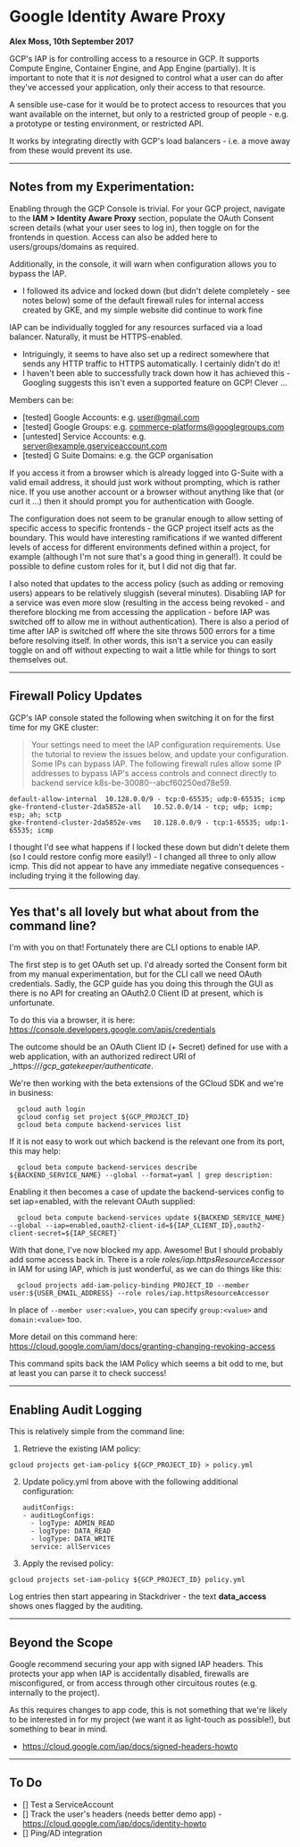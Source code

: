 # Google Identity Aware Proxy

**Alex Moss, 10th September 2017**

GCP's IAP is for controlling access to a resource in GCP. It supports Compute Engine, Container Engine, and App Engine (partially). It is important to note that it is _not_ designed to control what a user can do after they've accessed your application, only their access to that resource.

A sensible use-case for it would be to protect access to resources that you want available on the internet, but only to a restricted group of people - e.g. a prototype or testing environment, or restricted API.

It works by integrating directly with GCP's load balancers - i.e. a move away from these would prevent its use.


---

## Notes from my Experimentation:

Enabling through the GCP Console is trivial. For your GCP project, navigate to the **IAM > Identity Aware Proxy** section, populate the OAuth Consent screen details (what your user sees to log in), then toggle on for the frontends in question. Access can also be added here to users/groups/domains as required.



Additionally, in the console, it will warn when configuration allows you to bypass the IAP.
- I followed its advice and locked down (but didn't delete completely - see notes below) some of the default firewall rules for internal access created by GKE, and my simple website did continue to work fine



IAP can be individually toggled for any resources surfaced via a load balancer. Naturally, it must be HTTPS-enabled.
- Intriguingly, it seems to have also set up a redirect somewhere that sends any HTTP traffic to HTTPS automatically. I certainly didn't do it!
- I haven't been able to successfully track down how it has achieved this - Googling suggests this isn't even a supported feature on GCP! Clever ...



Members can be:
- [tested] Google Accounts: e.g. user@gmail.com
- [tested] Google Groups: e.g. commerce-platforms@googlegroups.com
- [untested] Service Accounts: e.g. server@example.gserviceaccount.com
- [tested] G Suite Domains: e.g. the GCP organisation

If you access it from a browser which is already logged into G-Suite with a valid email address, it should just work without prompting, which is rather nice.
If you use another account or a browser without anything like that (or curl it ...) then it should prompt you for authentication with Google.



The configuration does not seem to be granular enough to allow setting of specific access to specific frontends - the GCP project itself acts as the boundary. This would have interesting ramifications if we wanted different levels of access for different environments defined within a project, for example (although I'm not sure that's a good thing in general!). It could be possible to define custom roles for it, but I did not dig that far.



I also noted that updates to the access policy (such as adding or removing users) appears to be relatively sluggish (several minutes). Disabling IAP for a service was even more slow (resulting in the access being revoked - and therefore blocking me from accessing the application - before IAP was switched off to allow me in without authentication). There is also a period of time after IAP is switched off where the site throws 500 errors for a time before resolving itself. In other words, this isn't a service you can easily toggle on and off without expecting to wait a little while for things to sort themselves out.


---

## Firewall Policy Updates

GCP's IAP console stated the following when switching it on for the first time for my GKE cluster:

  > Your settings need to meet the IAP configuration requirements. Use the tutorial to review the issues below, and update your configuration.
  > Some IPs can bypass IAP. The following firewall rules allow some IP addresses to bypass IAP's access controls and connect directly to backend service k8s-be-30080--abcf60250ed78e59.

    default-allow-internal	10.128.0.0/9 - tcp:0-65535; udp:0-65535; icmp
    gke-frontend-cluster-2da5852e-all	10.52.0.0/14 - tcp; udp; icmp; esp; ah; sctp
    gke-frontend-cluster-2da5852e-vms	10.128.0.0/9 - tcp:1-65535; udp:1-65535; icmp

I thought I'd see what happens if I locked these down but didn't delete them (so I could restore config more easily!) - I changed all three to only allow icmp. This did not appear to have any immediate negative consequences - including trying it the following day.


---

## Yes that's all lovely but what about from the command line?

I'm with you on that! Fortunately there are CLI options to enable IAP.



The first step is to get OAuth set up. I'd already sorted the Consent form bit from my manual experimentation, but for the CLI call we need OAuth credentials. Sadly, the GCP guide has you doing this through the GUI as there is no API for creating an OAuth2.0 Client ID at present, which is unfortunate.

To do this via a browser, it is here: https://console.developers.google.com/apis/credentials

The outcome should be an OAuth Client ID (+ Secret) defined for use with a web application, with an authorized redirect URI of _https://<ourURL>/_gcp_gatekeeper/authenticate_.



We're then working with the beta extensions of the GCloud SDK and we're in business:

      gcloud auth login
      gcloud config set project ${GCP_PROJECT_ID}
      gcloud beta compute backend-services list

If it is not easy to work out which backend is the relevant one from its port, this may help:

      gcloud beta compute backend-services describe ${BACKEND_SERVICE_NAME} --global --format=yaml | grep description:

Enabling it then becomes a case of update the backend-services config to set iap=enabled, with the relevant OAuth supplied:

      gcloud beta compute backend-services update ${BACKEND_SERVICE_NAME} --global --iap=enabled,oauth2-client-id=${IAP_CLIENT_ID},oauth2-client-secret=${IAP_SECRET}`

With that done, I've now blocked my app. Awesome! But I should probably add some access back in. There is a role  _roles/iap.httpsResourceAccessor_ in IAM for using IAP, which is just wonderful, as we can do things like this:

      gcloud projects add-iam-policy-binding PROJECT_ID --member user:${USER_EMAIL_ADDRESS} --role roles/iap.httpsResourceAccessor

  In place of `--member user:<value>`, you can specify `group:<value>` and `domain:<value>` too.

  More detail on this command here: https://cloud.google.com/iam/docs/granting-changing-revoking-access

This command spits back the IAM Policy which seems a bit odd to me, but at least you can parse it to check success!


---

## Enabling Audit Logging

This is relatively simple from the command line:

  1. Retrieve the existing IAM policy:

    gcloud projects get-iam-policy ${GCP_PROJECT_ID} > policy.yml

  2. Update policy.yml from above with the following additional configuration:

      ```
      auditConfigs:
      - auditLogConfigs:
        - logType: ADMIN_READ
        - logType: DATA_READ
        - logType: DATA_WRITE
        service: allServices
      ```

  3. Apply the revised policy:

    gcloud projects set-iam-policy ${GCP_PROJECT_ID} policy.yml

Log entries then start appearing in Stackdriver - the text **data_access** shows ones flagged by the auditing.


---

## Beyond the Scope

Google recommend securing your app with signed IAP headers. This protects your app when IAP is accidentally disabled, firewalls are misconfigured, or from access through other circuitous routes (e.g. internally to the project).

As this requires changes to app code, this is not something that we're likely to be interested in for my project (we want it as light-touch as possible!), but something to bear in mind.
- https://cloud.google.com/iap/docs/signed-headers-howto


---

## To Do

- [] Test a ServiceAccount
- [] Track the user's headers (needs better demo app) - https://cloud.google.com/iap/docs/identity-howto
- [] Ping/AD integration
